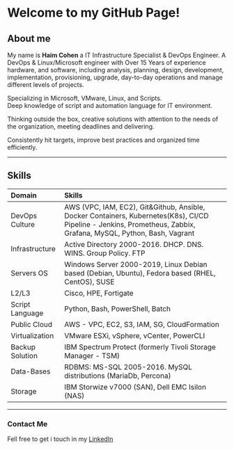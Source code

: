# Welcome to my GitHub Page!

## About me

My name is **Haim Cohen**  a IT Infrastructure Specialist & DevOps Engineer. 
A DevOps & Linux/Microsoft engineer with Over 15 Years of experience hardware, and software, including analysis, planning, design, development, implementation, provisioning, upgrade, day-to-day operations and manage different levels of projects.
 
Specializing in Microsoft, VMware, Linux, and Scripts.  
Deep knowledge of script and automation language for IT environment.  
  
Thinking outside the box, creative solutions with attention to the needs of the organization, meeting deadlines and delivering.  
  
Consistently hit targets, improve best practices and organized time efficiently.

***
## Skills

|Domain                                           | Skills|
|:--                                              | :--|
|DevOps Culture                                   | AWS (VPC, IAM, EC2), Git&Github, Ansible, Docker Containers, Kubernetes(K8s), CI/CD Pipeline - Jenkins, Prometheus, Zabbix, Grafana, MySQL, Python, Bash, Vagrant
|Infrastructure                                   | Active Directory 2000-2016. DHCP. DNS. WINS. Group Policy. FTP |
| Servers OS                                      | Windows Server 2000-2019, Linux Debian based (Debian, Ubuntu), Fedora based (RHEL, CentOS), SUSE|
|L2/L3                                            | Cisco, HPE, Fortigate|
|Script Language                                  | Python, Bash, PowerShell, Batch|
|Public Cloud                                     | AWS - VPC, EC2, S3, IAM, SG, CloudFormation|
|Virtualization                                   | VMware ESXi, vSphere, vCenter, PowerCLI|
|Backup Solution                                  | IBM Spectrum Protect (formerly Tivoli Storage Manager - TSM)|
|Data-Bases                                       | RDBMS: MS-SQL 2005-2016. MySQL distributions (MariaDb, Percona)|
|Storage                                          | IBM Storwize v7000 (SAN), Dell EMC Isilon (NAS)|


***

### Contact Me

Fell free to get i touch in my [LinkedIn](https://www.linkedin.com/in/haimc/)
